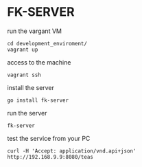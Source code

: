 # FK-SERVER

run the vargant VM  
```
cd development_enviroment/
vagrant up
```
access to the machine
```
vagrant ssh
```
install the server  
```
go install fk-server
```
run the server
```
fk-server
```
test the service from your PC
```
curl -H 'Accept: application/vnd.api+json' http://192.168.9.9:8080/teas
```
